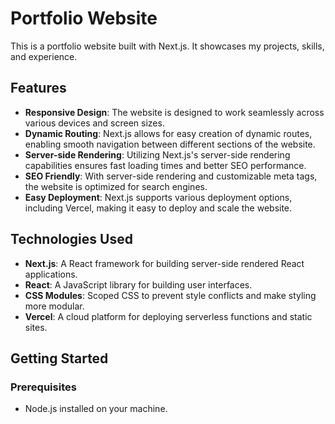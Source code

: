 # Portfolio Website

This is a portfolio website built with Next.js. It showcases my projects, skills, and experience.

## Features

- **Responsive Design**: The website is designed to work seamlessly across various devices and screen sizes.
- **Dynamic Routing**: Next.js allows for easy creation of dynamic routes, enabling smooth navigation between different sections of the website.
- **Server-side Rendering**: Utilizing Next.js's server-side rendering capabilities ensures fast loading times and better SEO performance.
- **SEO Friendly**: With server-side rendering and customizable meta tags, the website is optimized for search engines.
- **Easy Deployment**: Next.js supports various deployment options, including Vercel, making it easy to deploy and scale the website.

## Technologies Used

- **Next.js**: A React framework for building server-side rendered React applications.
- **React**: A JavaScript library for building user interfaces.
- **CSS Modules**: Scoped CSS to prevent style conflicts and make styling more modular.
- **Vercel**: A cloud platform for deploying serverless functions and static sites.

## Getting Started

### Prerequisites

- Node.js installed on your machine.
